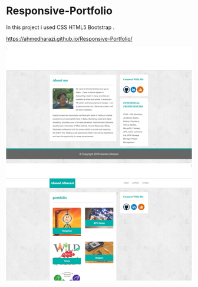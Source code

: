# Responsive-Portfolio

In this project i used CSS HTML5  Bootstrap .

https://ahmedharazi.github.io/Responsive-Portfolio/


![app image](/assets/images/pic1.png)
![app image](/assets/images/pic2.png)

